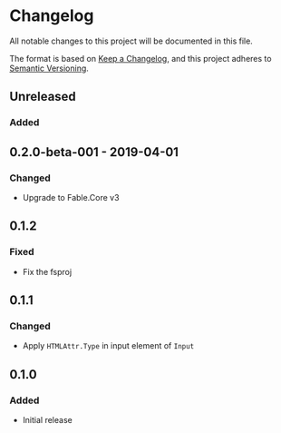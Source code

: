 # Changelog
All notable changes to this project will be documented in this file.

The format is based on [Keep a Changelog](https://keepachangelog.com/en/1.0.0/),
and this project adheres to [Semantic Versioning](https://semver.org/spec/v2.0.0.html).

## Unreleased

### Added

## 0.2.0-beta-001 - 2019-04-01

### Changed

* Upgrade to Fable.Core v3

## 0.1.2

### Fixed

* Fix the fsproj

## 0.1.1

### Changed

* Apply `HTMLAttr.Type` in input element of `Input`

## 0.1.0

### Added

* Initial release
